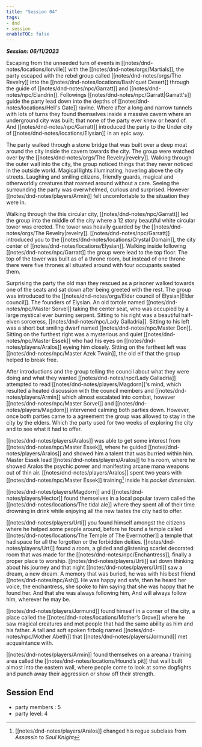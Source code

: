 ```yaml
---
title: "Session 04"
tags:
- dnd
- session
enableTOC: false
---
```


***Session: 06/11/2023***

Escaping from the unneeded turn of events in [[notes/dnd-notes/locations/Iorville]] with the [[notes/dnd-notes/orgs/Martials]], the party escaped with the rebel group called [[notes/dnd-notes/orgs/The Revelry]] into the [[notes/dnd-notes/locations/Bash'quet Desert]] through the guide of [[notes/dnd-notes/npc/Garratt]] and [[notes/dnd-notes/npc/Elandrin]]. Followings [[notes/dnd-notes/npc/Garratt|Garratt's]] guide the party lead down into the depths of [[notes/dnd-notes/locations/Hell's Gate]] ravine. Where after a long and narrow tunnels with lots of turns they found themselves inside a massive cavern where an underground city was built; that none of the party ever knew or heard of. And [[notes/dnd-notes/npc/Garratt]] introduced the party to the Under city of [[notes/dnd-notes/locations/Elysian]] in an epic way.

The party walked through a stone bridge that was built over a deep moat around the city inside the cavern towards the city. The group were watched over by the [[notes/dnd-notes/orgs/The Revelry|revelry]]. Walking through the outer wall into the city, the group noticed things that they never noticed in the outside world. Magical lights illuminating, hovering above the city streets. Laughing and smiling citizens, friendly guards, magical and otherworldly creatures that roamed around without a care. Seeing the surrounding the party was overwhelmed, curious and surprised. However [[notes/dnd-notes/players/Armin]] felt uncomfortable to the situation they were in. 

Walking through the this circular city, [[notes/dnd-notes/npc/Garratt]] led the group into the middle of the city where a 12 story beautiful white circular tower was erected. The tower was heavily guarded by the [[notes/dnd-notes/orgs/The Revelry|revelry]]. [[notes/dnd-notes/npc/Garratt]] introduced you to the [[notes/dnd-notes/locations/Crystal Domain]], the city center of [[notes/dnd-notes/locations/Elysian]]. Walking inside following [[notes/dnd-notes/npc/Garratt]] the group were lead to the top floor. The top of the tower was built as of a throne room, but instead of one throne there were five thrones all situated around with four occupants seated them. 

Surprising the party the old man they rescued as a prisoner walked towards one of the seats and sat down after being greeted with the rest. The group was introduced to the [[notes/dnd-notes/orgs/Elder council of Elysian|Elder council]]. The founders of Elysian. An old tortole named [[notes/dnd-notes/npc/Master Sorvel]] taking the center seat, who was occupied by a large mystical ever burning serpent. Sitting to his right was a beautiful half-elven sorceress, [[notes/dnd-notes/npc/Lady Galladria]]. Sitting to his left was a short but smiling dwarf named [[notes/dnd-notes/npc/Master Don]]. Sitting on the furthest right was a mysterious and quiet [[notes/dnd-notes/npc/Master Essek]] who had his eyes on [[notes/dnd-notes/players/Aralos]] eyeing him closely. Sitting on the farthest left was [[notes/dnd-notes/npc/Master Azek Twain]], the old elf that the group helped to break free. 

After introductions and the group telling the council about what they were doing and what they wanted [[notes/dnd-notes/npc/Lady Galladria]] attempted to read [[notes/dnd-notes/players/Magdorn]]'s mind, which resulted a heated discussion with the council members and [[notes/dnd-notes/players/Armin]] which almost escalated into combat, however [[notes/dnd-notes/npc/Master Sorvel]] and [[notes/dnd-notes/players/Magdorn]] intervened calming both parties down. However, once both parties came to a agreement the group was allowed to stay in the city by the elders. Which the party used for two weeks of exploring the city and to see what it had to offer. 

[[notes/dnd-notes/players/Aralos]] was able to get some interest from [[notes/dnd-notes/npc/Master Essek]], where he guided [[notes/dnd-notes/players/Aralos]] and showed him a talent that was burried within him. Master Essek lead [[notes/dnd-notes/players/Aralos]] to his room, where he showed Aralos the psychic power and manifesting arcane mana weapons out of thin air. [[notes/dnd-notes/players/Aralos]] spent two years with [[notes/dnd-notes/npc/Master Essek]] training[^1] inside his *pocket dimension*. 

[[notes/dnd-notes/players/Magdorn]]  and [[notes/dnd-notes/players/Hector]] found themselves in a local popular tavern called the [[notes/dnd-notes/locations/The tidal ale]] where they spent all of their time drowning in drink while enjoying all the new tastes the city had to offer.

[[notes/dnd-notes/players/Urti]] you found himself amongst the citizens where he helped some people around, before he found a temple called [[notes/dnd-notes/locations/The Temple of The Evermother]] a temple that had space for all the forgotten or the forbidden deities. [[notes/dnd-notes/players/Urti]] found a room, a gilded and glistening scarlet decorated room that was made for the [[notes/dnd-notes/npc/Enchantress]], finally a proper place to worship. [[notes/dnd-notes/players/Urti]] sat down thinking about his journey and that night [[notes/dnd-notes/players/Urti]] saw a dream, a new dream. A memory that was buried, he was with his best friend [[notes/dnd-notes/npc/Ash]]. He was happy and safe, then he heard her voice, the enchantress, she spoke to him saying that she was happy that he found her. And that she was always following him, And will always follow him, wherever he may be.

[[notes/dnd-notes/players/Jormund]] found himself in a corner of the city, a place called the [[notes/dnd-notes/locations/Mother’s Grove]] where he saw magical creatures and met people that had the same ability as him and his father. A tall and soft spoken firbolg named [[notes/dnd-notes/npc/Mother Abeth]] that [[notes/dnd-notes/players/Jormund]] met acquaintance with.

[[notes/dnd-notes/players/Armin]] found themselves on a areana / training area called the [[notes/dnd-notes/locations/Hound’s pit]]  that wall built almost into the eastern wall, where people come to look at some dogfights and punch away their aggression or show off their strength.

## Session End
- party members : 5
- party level: 4

[^1]: [[notes/dnd-notes/players/Aralos]] changed his rogue subclass from *Assassin* to *Soul Knight*
